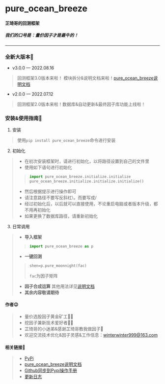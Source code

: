 # pure_ocean_breeze 
#### **芷琦哥的回测框架**
##### 我们的口号是：量价因子才是最牛的！
***

### 全新大版本📢
* v3.0.0 — 2022.08.16
>回测框架3.0版本来啦！ 模块拆分&说明文档来啦！[pure_ocean_breeze说明文档](https://chen-001.github.io/pure_ocean_breeze/)
* v2.0.0 — 2022.07.12
>回测框架2.0版本来啦！数据库&自动更新&最终因子库功能上线啦！

### 安装&使用指南🎯
1. 安装
> 使用`pip install pure_ocean_breeze`命令进行安装
2. 初始化
>* 在初次安装框架时，请进行初始化，以将路径设置到自己的文件里
>* 使用如下语句进行初始化
>>```python
>>import pure_ocean_breeze.initialize.initialize
>>pure_ocean_breeze.initialize.initialize.initialize()
>>```
>* 然后根据提示进行操作即可
>* 请注意路径不要写反斜杠\，而要写成/
>* 经过初始化后，以后就可以直接使用，不论重启电脑或者版本升级，都不用再初始化
>* 如果更换了数据库路径，请重新初始化
3. 日常调用
>* **导入框架** 
>>```python
>>import pure_ocean_breeze as p
>>```
>* **一键回测** 
>>```python
>>shen=p.pure_moonnight(fac)
>>```
>>`fac`为因子矩阵
>* **因子合成运算** 其他用法详见[说明文档](https://chen-001.github.io/pure_ocean_breeze/)
>* **其余内容敬请期待**

#### 作者😉
>* 量价选股因子黄金矿工💁‍♂️
>* 挖因子兼新技术爱好者💁‍♂️
>* 芷琦哥的小迷弟&感谢芷琦哥教我做因子💐
>* 欢迎交流技术优化&因子灵感&工作信息：<winterwinter999@163.com>

#### 相关链接🔗
>* [PyPi](https://pypi.org/project/pure-ocean-breeze/)
>* [pure_ocean_breeze说明文档](https://chen-001.github.io/pure_ocean_breeze/)
>* [Github同步到Pypi操作手册](https://github.com/chen-001/pure_ocean_breeze/blob/master/Github同步Pypi操作手册/Github同步Pypi操作手册.md)
>* [更新日志](https://github.com/chen-001/pure_ocean_breeze/blob/master/更新日志/更新日志.md)

